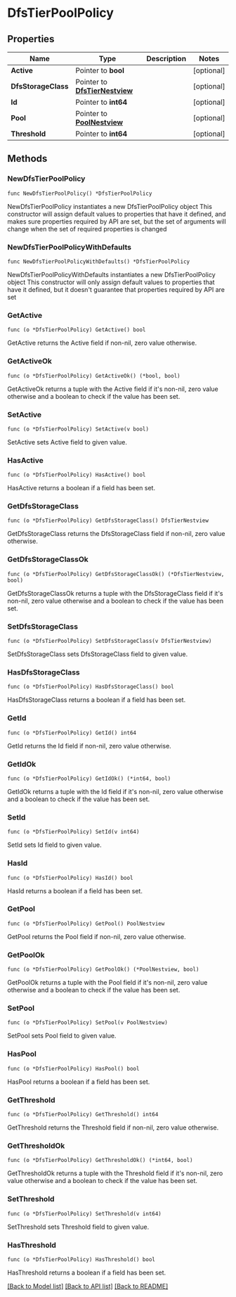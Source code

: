 # DfsTierPoolPolicy

## Properties

Name | Type | Description | Notes
------------ | ------------- | ------------- | -------------
**Active** | Pointer to **bool** |  | [optional] 
**DfsStorageClass** | Pointer to [**DfsTierNestview**](DfsTierNestview.md) |  | [optional] 
**Id** | Pointer to **int64** |  | [optional] 
**Pool** | Pointer to [**PoolNestview**](PoolNestview.md) |  | [optional] 
**Threshold** | Pointer to **int64** |  | [optional] 

## Methods

### NewDfsTierPoolPolicy

`func NewDfsTierPoolPolicy() *DfsTierPoolPolicy`

NewDfsTierPoolPolicy instantiates a new DfsTierPoolPolicy object
This constructor will assign default values to properties that have it defined,
and makes sure properties required by API are set, but the set of arguments
will change when the set of required properties is changed

### NewDfsTierPoolPolicyWithDefaults

`func NewDfsTierPoolPolicyWithDefaults() *DfsTierPoolPolicy`

NewDfsTierPoolPolicyWithDefaults instantiates a new DfsTierPoolPolicy object
This constructor will only assign default values to properties that have it defined,
but it doesn't guarantee that properties required by API are set

### GetActive

`func (o *DfsTierPoolPolicy) GetActive() bool`

GetActive returns the Active field if non-nil, zero value otherwise.

### GetActiveOk

`func (o *DfsTierPoolPolicy) GetActiveOk() (*bool, bool)`

GetActiveOk returns a tuple with the Active field if it's non-nil, zero value otherwise
and a boolean to check if the value has been set.

### SetActive

`func (o *DfsTierPoolPolicy) SetActive(v bool)`

SetActive sets Active field to given value.

### HasActive

`func (o *DfsTierPoolPolicy) HasActive() bool`

HasActive returns a boolean if a field has been set.

### GetDfsStorageClass

`func (o *DfsTierPoolPolicy) GetDfsStorageClass() DfsTierNestview`

GetDfsStorageClass returns the DfsStorageClass field if non-nil, zero value otherwise.

### GetDfsStorageClassOk

`func (o *DfsTierPoolPolicy) GetDfsStorageClassOk() (*DfsTierNestview, bool)`

GetDfsStorageClassOk returns a tuple with the DfsStorageClass field if it's non-nil, zero value otherwise
and a boolean to check if the value has been set.

### SetDfsStorageClass

`func (o *DfsTierPoolPolicy) SetDfsStorageClass(v DfsTierNestview)`

SetDfsStorageClass sets DfsStorageClass field to given value.

### HasDfsStorageClass

`func (o *DfsTierPoolPolicy) HasDfsStorageClass() bool`

HasDfsStorageClass returns a boolean if a field has been set.

### GetId

`func (o *DfsTierPoolPolicy) GetId() int64`

GetId returns the Id field if non-nil, zero value otherwise.

### GetIdOk

`func (o *DfsTierPoolPolicy) GetIdOk() (*int64, bool)`

GetIdOk returns a tuple with the Id field if it's non-nil, zero value otherwise
and a boolean to check if the value has been set.

### SetId

`func (o *DfsTierPoolPolicy) SetId(v int64)`

SetId sets Id field to given value.

### HasId

`func (o *DfsTierPoolPolicy) HasId() bool`

HasId returns a boolean if a field has been set.

### GetPool

`func (o *DfsTierPoolPolicy) GetPool() PoolNestview`

GetPool returns the Pool field if non-nil, zero value otherwise.

### GetPoolOk

`func (o *DfsTierPoolPolicy) GetPoolOk() (*PoolNestview, bool)`

GetPoolOk returns a tuple with the Pool field if it's non-nil, zero value otherwise
and a boolean to check if the value has been set.

### SetPool

`func (o *DfsTierPoolPolicy) SetPool(v PoolNestview)`

SetPool sets Pool field to given value.

### HasPool

`func (o *DfsTierPoolPolicy) HasPool() bool`

HasPool returns a boolean if a field has been set.

### GetThreshold

`func (o *DfsTierPoolPolicy) GetThreshold() int64`

GetThreshold returns the Threshold field if non-nil, zero value otherwise.

### GetThresholdOk

`func (o *DfsTierPoolPolicy) GetThresholdOk() (*int64, bool)`

GetThresholdOk returns a tuple with the Threshold field if it's non-nil, zero value otherwise
and a boolean to check if the value has been set.

### SetThreshold

`func (o *DfsTierPoolPolicy) SetThreshold(v int64)`

SetThreshold sets Threshold field to given value.

### HasThreshold

`func (o *DfsTierPoolPolicy) HasThreshold() bool`

HasThreshold returns a boolean if a field has been set.


[[Back to Model list]](../README.md#documentation-for-models) [[Back to API list]](../README.md#documentation-for-api-endpoints) [[Back to README]](../README.md)


